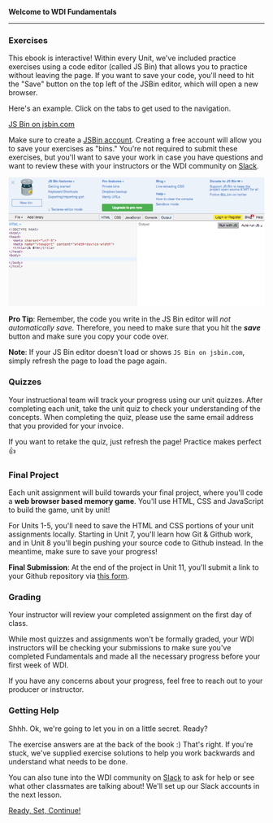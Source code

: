 **Welcome to WDI Fundamentals**

---

### Exercises

This ebook is interactive! Within every Unit, we've included practice exercises using a code editor (called JS Bin) that allows you to practice without leaving the page. If you want to save your code, you'll need to hit the "Save" button on the top left of the JSBin editor, which will open a new browser.

Here's an example. Click on the tabs to get used to the navigation.

<a class="jsbin-embed" href="https://jsbin.com/zojica/embed?html,output&height=600px">JS Bin on jsbin.com</a><script src="https://static.jsbin.com/js/embed.min.js?3.35.12"></script>


Make sure to create a [JSBin account](https://jsbin.com/). Creating a free account will allow you to save your exercises as "bins." You're not required to submit these exercises, but you'll want to save your work in case you have questions and want to review these with your instructors or the WDI community on [Slack](00_chapter/intro.md).


![](../assets/elkwebdesign/jsbin.png)


**Pro Tip**: Remember, the code you write in the JS Bin editor will *not automatically save.* Therefore, you need to make sure that you hit the ***save*** button and make sure you copy your code over.

**Note**: If your JS Bin editor doesn't load or shows `JS Bin on jsbin.com`, simply refresh the page to load the page again.


### Quizzes

Your instructional team will track your progress using our unit quizzes. After completing each unit, take the unit quiz to check your understanding of the concepts. When completing the quiz, please use the same email address that you provided for your invoice.

If you want to retake the quiz, just refresh the page! Practice makes perfect :+1:

### Final Project

Each unit assignment will build towards your final project, where you'll code a **web browser based memory game**. You'll use HTML, CSS and JavaScript to build the game, unit by unit!

For Units 1-5, you'll need to save the HTML and CSS portions of your unit assignments locally. Starting in Unit 7, you'll learn how Git & Github work, and in Unit 8 you'll begin pushing your source code to Github instead. In the meantime, make sure to save your progress!

**Final Submission**: At the end of the project in Unit 11, you'll submit a link to your Github repository via [this form](https://ga-immersives.typeform.com/to/UHC5Yp).


### Grading

Your instructor will review your completed assignment on the first day of class.

While most quizzes and assignments won't be formally graded, your WDI instructors will be checking your submissions to make sure you've completed Fundamentals and made all the necessary progress before your first week of WDI.

If you have any concerns about your progress, feel free to reach out to your producer or instructor.

### Getting Help

Shhh. Ok, we're going to let you in on a little secret. Ready?

The exercise answers are at the back of the book :) That's right. If you're stuck, we've supplied exercise solutions to help you work backwards and understand what needs to be done.

You can also tune into the WDI community on [Slack](00_chapter/intro.md) to ask for help or see what other classmates are talking about! We'll set up our Slack accounts in the next lesson.

[Ready, Set, Continue!](../01_chapter/02_lesson.md)
